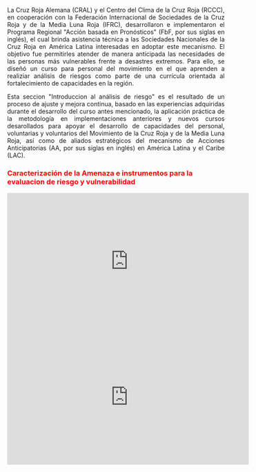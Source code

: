 <p style="text-align: justify;"> La Cruz Roja Alemana (CRAL) y el Centro del Clima de la Cruz Roja (RCCC), en cooperación con la Federación Internacional de Sociedades de la Cruz Roja y de la Media Luna Roja (IFRC), desarrollaron e implementaron el Programa Regional "Acción basada en Pronósticos" (FbF, por sus siglas en inglés), el cual brinda asistencia técnica a las Sociedades Nacionales de la Cruz Roja en América Latina interesadas en adoptar este mecanismo. El objetivo fue permitirles atender de manera anticipada las necesidades de las personas más vulnerables frente a desastres extremos. Para ello, se diseñó un curso para personal del movimiento en el que aprenden a realiziar análisis de riesgos como parte de una currícula orientada al fortalecimiento de capacidades en la región.<p>

<p style="text-align: justify;"> Esta seccion "Introduccion al análisis de riesgo" es el resultado de un proceso de ajuste y mejora continua, basado en las experiencias adquiridas durante el desarrollo del curso antes mencionado, la aplicación práctica de la metodología en implementaciones anteriores y nuevos cursos desarollados  para apoyar el desarrollo de capacidades del personal, voluntarias y voluntarios del Movimiento de la Cruz Roja y de la Media Luna Roja, así como de aliados estratégicos del mecanismo de Acciones Anticipatorias (AA, por sus siglas en inglés) en América Latina y el Caribe (LAC).<p>


<h3 style="color: red;">Caracterización de la Amenaza e instrumentos para la evaluacion de riesgo y vulnerabilidad </h3>

<div style="text-align: center;">
    <iframe width="560" height="315" src="https://www.youtube.com/embed/KKSWGdVXBSU" frameborder="0" allowfullscreen></iframe>
</div>


<div style="text-align: center;">
    <iframe width="560" height="315" src="https://www.youtube.com/embed/RbaYJ7e7YkA" frameborder="0" allowfullscreen></iframe>
</div>
